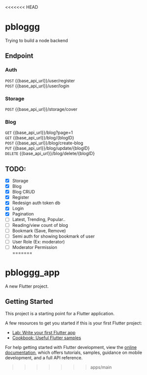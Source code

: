 <<<<<<< HEAD
# pbloggg

Trying to build a node backend

## Endpoint

### Auth

`POST` {{base_api_url}}/user/register <br/>
`POST` {{base_api_url}}/user/login <br/>

### Storage

`POST` {{base_api_url}}/storage/cover <br/>

### Blog

`GET` {{base_api_url}}/blog?page=1 <br/>
`GET` {{base_api_url}}/blog/{blogID} <br/>
`POST` {{base_api_url}}/blog/create-blog <br/>
`PUT` {{base_api_url}}/blog/update/{blogID} <br/>
`DELETE` {{base_api_url}}/blog/delete/{blogID} <br/>

## TODO:

- [x] Storage <br/>
- [x] Blog <br/>
- [x] Blog CRUD <br/>
- [x] Register <br/>
- [x] Redesign auth token db <br/>
- [x] Login <br/>
- [x] Pagination <br/>
- [ ] Latest, Trending, Popular.. <br/>
- [ ] Reading/view count of blog <br/>
- [ ] Bookmark (Save, Remove) <br/>
- [ ] Semi auth for showing bookmark of user <br/>
- [ ] User Role (Ex: moderator) <br/>
- [ ] Moderator Permission <br/>
=======
# pbloggg_app

A new Flutter project.

## Getting Started

This project is a starting point for a Flutter application.

A few resources to get you started if this is your first Flutter project:

- [Lab: Write your first Flutter app](https://docs.flutter.dev/get-started/codelab)
- [Cookbook: Useful Flutter samples](https://docs.flutter.dev/cookbook)

For help getting started with Flutter development, view the
[online documentation](https://docs.flutter.dev/), which offers tutorials,
samples, guidance on mobile development, and a full API reference.
>>>>>>> apps/main
